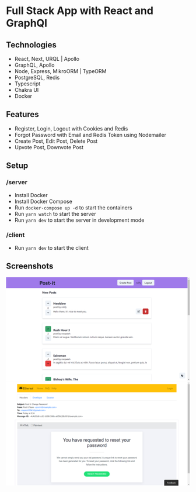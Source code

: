 # Full Stack App with React and GraphQl

## Technologies

- React, Next, URQL | Apollo
- GraphQL, Apollo
- Node, Express, MikroORM | TypeORM
- PostgreSQL, Redis
- Typescript
- Chakra UI
- Docker

## Features

- Register, Login, Logout with Cookies and Redis
- Forgot Password with Email and Redis Token using Nodemailer
- Create Post, Edit Post, Delete Post
- Upvote Post, Downvote Post

## Setup

### /server

- Install Docker
- Install Docker Compose
- Run `docker-compose up -d` to start the containers
- Run `yarn watch` to start the server
- Run `yarn dev` to start the server in development mode

### /client

- Run `yarn dev` to start the client

## Screenshots

![Home](/images/home.png)
![Forgot Password](/images/email.png)
